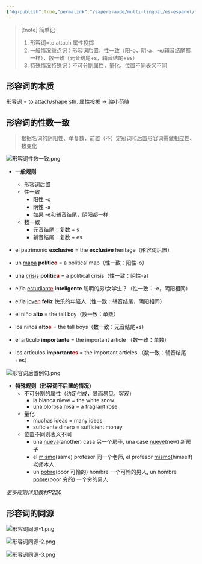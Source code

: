 ```yaml
---
{"dg-publish":true,"permalink":"/sapere-aude/multi-lingual/es-espanol/leccion-4/","dgPassFrontmatter":true}
---
```



>[!note] 简单记
> 1. 形容词=to attach 属性投掷
> 2. 一般情况重点记：形容词后置，性一致（阳-o，阴-a，-e/辅音结尾都一样），数一致（元音结尾+s，辅音结尾+es）
> 3. 特殊情况特殊记：不可分割属性，量化，位置不同表义不同

## 形容词的本质
形容词 = to attach/shape sth. 属性投掷 → 缩小范畴

## 形容词的性数一致
> 根据名词的阴阳性、单复数，前置（不）定冠词和后置形容词需做相应性、数变化

![形容词性数一致.png](/img/user/TARDIS/Assets/2024/%E5%BD%A2%E5%AE%B9%E8%AF%8D%E6%80%A7%E6%95%B0%E4%B8%80%E8%87%B4.png)

- **一般规则**
	- 形容词后置
	- 性一致
		- 阳性 -o
		- 阴性 -a
		- 如果 -e和辅音结尾，阴阳都一样
	- 数一致
		- 元音结尾：复数 + s
		- 辅音结尾：复数 + es

- el patrimonio **exclusivo** = the **exclusive** heritage（形容词后置）
- un <u>mapa</u> **polític<font color="#c00000">o</font>** =  a political map（性一致：阳性-o）
- una <u>crisis</u> **polític<font color="#c00000">a</font>** = a political crisis（性一致：阴性-a）
- el/la <u>estudiant<font color="#c00000">e</font></u> **inteligente** 聪明的男/女学生？（性一致：-e，阴阳相同）
- el/la <u>jove<font color="#c00000">n</font></u> **feliz** 快乐的年轻人（性一致：辅音结尾，阴阳相同）
- el niño **alto** = the tall boy（数一致：单数）
- los niños **alto<font color="#c00000">s</font>** = the tall boys（数一致：元音结尾+s）
- el artículo **importante** = the important article （数一致：单数）
- los artículos **important<font color="#c00000">es</font>** = the important articles （数一致：辅音结尾+es）

![形容词后置例句.png](/img/user/TARDIS/Assets/2024/%E5%BD%A2%E5%AE%B9%E8%AF%8D%E5%90%8E%E7%BD%AE%E4%BE%8B%E5%8F%A5.png)


- **特殊规则（形容词不后置的情况）**
	- 不可分割的属性（约定俗成，显而易见，客观）
		- la blanca nieve = the white snow
		- una olorosa rosa = a fragrant rose
	- 量化
		- muchas ideas = many ideas
		- suficiente dinero = sufficient money
	- 位置不同则表义不同
		- una <u>nueva</u>(another) casa 另一个房子, una case <u>nueve</u>(new) 新房子
		- el <u>mismo</u>(same) profesor 同一个老师, el profesor <u>mismo</u>(himself) 老师本人
		- un <u>pobre</u>(poor 可怜的) hombre 一个可怜的男人, un hombre <u>pobre</u>(poor 穷的) 一个穷的男人

*更多规则详见教材P220*

## 形容词的同源

![形容词同源-1.png](/img/user/TARDIS/Assets/2024/%E5%BD%A2%E5%AE%B9%E8%AF%8D%E5%90%8C%E6%BA%90-1.png)

![形容词同源-2.png](/img/user/TARDIS/Assets/2024/%E5%BD%A2%E5%AE%B9%E8%AF%8D%E5%90%8C%E6%BA%90-2.png)

![形容词同源-3.png](/img/user/TARDIS/Assets/2024/%E5%BD%A2%E5%AE%B9%E8%AF%8D%E5%90%8C%E6%BA%90-3.png)

